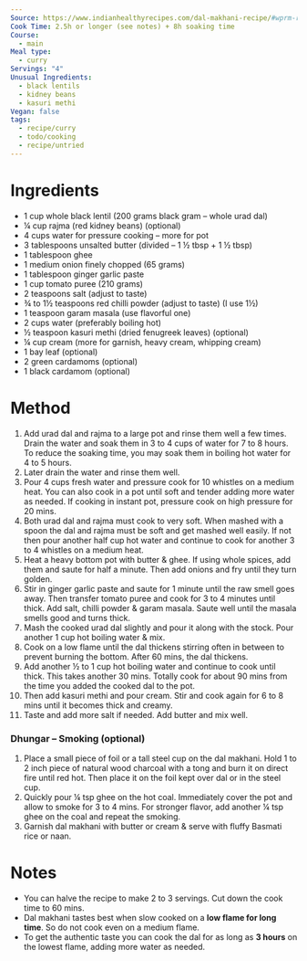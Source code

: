 ```yaml
---
Source: https://www.indianhealthyrecipes.com/dal-makhani-recipe/#wprm-recipe-container-37702
Cook Time: 2.5h or longer (see notes) + 8h soaking time
Course:
  - main
Meal type:
  - curry
Servings: "4"
Unusual Ingredients:
  - black lentils
  - kidney beans
  - kasuri methi
Vegan: false
tags:
  - recipe/curry
  - todo/cooking
  - recipe/untried
---
```

# Ingredients

- 1 cup whole black lentil (200 grams black gram – whole urad dal)
- ¼ cup rajma (red kidney beans) (optional)
- 4 cups water for pressure cooking – more for pot
- 3 tablespoons unsalted butter (divided – 1 ½ tbsp + 1 ½ tbsp)
- 1 tablespoon ghee
- 1 medium onion finely chopped (65 grams)
- 1 tablespoon ginger garlic paste
- 1 cup tomato puree (210 grams)
- 2 teaspoons salt (adjust to taste)
- ¾ to 1½ teaspoons red chilli powder (adjust to taste) (I use 1½)
- 1 teaspoon garam masala (use flavorful one)
- 2 cups water (preferably boiling hot)
- ½ teaspoon kasuri methi (dried fenugreek leaves) (optional)
- ¼ cup cream (more for garnish, heavy cream, whipping cream)
- 1 bay leaf (optional)
- 2 green cardamoms (optional)
- 1 black cardamom (optional)

# Method

1. Add urad dal and rajma to a large pot and rinse them well a few times. Drain the water and soak them in 3 to 4 cups of water for 7 to 8 hours. To reduce the soaking time, you may soak them in boiling hot water for 4 to 5 hours.
2. Later drain the water and rinse them well.
3. Pour 4 cups fresh water and pressure cook for 10 whistles on a medium heat. You can also cook in a pot until soft and tender adding more water as needed. If cooking in instant pot, pressure cook on high pressure for 20 mins.
4. Both urad dal and rajma must cook to very soft. When mashed with a spoon the dal and rajma must be soft and get mashed well easily. If not then pour another half cup hot water and continue to cook for another 3 to 4 whistles on a medium heat.
5. Heat a heavy bottom pot with butter & ghee. If using whole spices, add them and saute for half a minute. Then add onions and fry until they turn golden.
6. Stir in ginger garlic paste and saute for 1 minute until the raw smell goes away. Then transfer tomato puree and cook for 3 to 4 minutes until thick. Add salt, chilli powder & garam masala. Saute well until the masala smells good and turns thick.
9. Mash the cooked urad dal slightly and pour it along with the stock. Pour another 1 cup hot boiling water & mix.
10. Cook on a low flame until the dal thickens stirring often in between to prevent burning the bottom. After 60 mins, the dal thickens.
11. Add another ½ to 1 cup hot boiling water and continue to cook until thick. This takes another 30 mins. Totally cook for about 90 mins from the time you added the cooked dal to the pot.
12. Then add kasuri methi and pour cream. Stir and cook again for 6 to 8 mins until it becomes thick and creamy.
13. Taste and add more salt if needed. Add butter and mix well.

### Dhungar – Smoking (optional)

1. Place a small piece of foil or a tall steel cup on the dal makhani. Hold 1 to 2 inch piece of natural wood charcoal with a tong and burn it on direct fire until red hot. Then place it on the foil kept over dal or in the steel cup.
2. Quickly pour ¼ tsp ghee on the hot coal. Immediately cover the pot and allow to smoke for 3 to 4 mins. For stronger flavor, add another ¼ tsp ghee on the coal and repeat the smoking.
3. Garnish dal makhani with butter or cream & serve with fluffy Basmati rice or naan.

# Notes

- You can halve the recipe to make 2 to 3 servings. Cut down the cook time to 60 mins.
- Dal makhani tastes best when slow cooked on a **low flame for long time**. So do not cook even on a medium flame.
- To get the authentic taste you can cook the dal for as long as **3 hours** on the lowest flame, adding more water as needed.